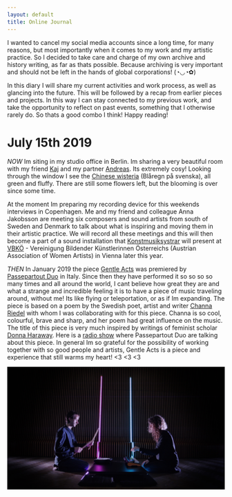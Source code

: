 ```yaml
---
layout: default
title: Online Journal
---
```


I wanted to cancel my social media accounts since a long time, for many reasons, but most importantly when it comes to my work and my artistic practice. So I decided to take care and charge of my own archive and history writing, as far as thats possible. Because archiving is very important and should not be left in the hands of global corporations! (◔◡◔✿)

In this diary I will share my current activities and work process, as well as glancing into the future. This will be followed by a recap from earlier pieces and projects. In this way I can stay connected to my previous work, and take the opportunity to reflect on past events, something that I otherwise rarely do. So thats a good combo I think! Happy reading!


# July 15th 2019

*NOW*
Im siting in my studio office in Berlin. Im sharing a very beautiful room with my friend [Kaj](https://www.kajduncandavid.com/) and my partner [Andreas](https://andreasdzialocha.com/). Its extremely cosy! Looking through the window I see the [Chinese wisteria](https://en.wikipedia.org/wiki/Wisteria_sinensis) (Blåregn på svenska), all green and fluffy. There are still some flowers left, but the blooming is over since some time. 

At the moment Im preparing my recording device for this weekends interviews in Copenhagen. Me and my friend and colleague Anna Jakobsson are meeting six composers and sound artists from south of Sweden and Denmark to talk about what is inspiring and moving them in their artistic practice. We will record all these meetings and this will then become a part of a sound installation that [Konstmusiksystrar](http://konstmusiksystrar.se/) will present at [VBKÖ](https://www.vbkoe.org/) - Vereinigung Bildender Künstlerinnen Österreichs (Austrian Association of Women Artists) in Vienna later this year.

*THEN*
In January 2019 the piece [Gentle Acts](https://www.youtube.com/watch?v=5dFlrUdx9xA) was premiered by [Passepartout Duo](https://passepartoutduo.com/) in Italy. Since then they have performed it so so so so many times and all around the world, I cant believe how great they are and what a strange and incredible feeling it is to have a piece of music traveling around, without me! Its like flying or teleportation, or as if Im expanding. The piece is based on a poem by the Swedish poet, artist and writer [Channa Riedel](https://www.gp.se/kultur/kultur/jag-ber-med-mina-f%C3%B6tter-1.14832172) with whom I was collaborating with for this piece. Channa is so cool, colourful, brave and sharp, and her poem had great influence on the music. The title of this piece is very much inspired by writings of feminist scholar [Donna Haraway](https://www.e-flux.com/journal/75/67125/tentacular-thinking-anthropocene-capitalocene-chthulucene/). 
Here is a [radio show](http://1trackpodcast.com/1-track-contemporary-classical-podcast-passepartout-duo-s7e10/) where Passepartout Duo are talking about this piece. 
In general Im so grateful for the possibility of working together with so good people and artists, Gentle Acts is a piece and experience that still warms my heart! <3 <3 <3 

![GentleActs](/assets/images/gentleacts.jpg)
